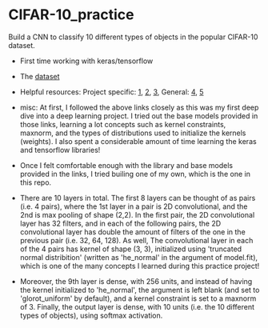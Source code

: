 # CIFAR-10_practice
Build a CNN to classify 10 different types of objects in the popular CIFAR-10 dataset.
- First time working with keras/tensorflow
- The [dataset](https://www.cs.toronto.edu/~kriz/cifar.html)
- Helpful resources: Project specific: [1](https://machinelearningmastery.com/how-to-develop-a-cnn-from-scratch-for-cifar-10-photo-classification/), [2](https://machinelearningmastery.com/how-to-develop-a-cnn-from-scratch-for-cifar-10-photo-classification/), [3](https://medium.com/@jayramchaudhury20/project-on-image-classification-on-cifar-10-dataset-94db0ff6baf5), 
General: [4](https://www.tensorflow.org/api_docs/python/tf/keras), [5](https://en.wikipedia.org/wiki/Truncated_normal_distribution)

- misc: At first, I followed the above links closely as this was my first deep dive into a deep learning project. I tried out the base models provided in those links, learning a lot concepts such as kernel constraints, maxnorm, and the types of distributions used to initialize the kernels (weights). I also spent a considerable amount of time learning the keras and tensorflow libraries! 

- Once I felt comfortable enough with the library and base models provided in the links, I tried builing one of my own, which is the one in this repo.

- There are 10 layers in total. The first 8 layers can be thought of as pairs (i.e. 4 pairs), where the 1st layer in a pair is 2D convolutional, and the 2nd is max pooling of shape (2,2). In the first pair, the 2D convolutional layer has 32 filters, and in each of the following pairs, the 2D convolutional layer has double the amount of filters of the one in the previous pair (i.e. 32, 64, 128). As well, The convolutional layer in each of the 4 pairs has kernel of shape (3, 3), initialized using 'truncated normal distribition' (written as 'he_normal' in the argument of model.fit), which is one of the many concepts I learned during this practice project! 
- Moreover, the 9th layer is dense, with 256 units, and instead of having the kernel initialized to 'he_normal', the argument is left blank (and set to 'glorot_uniform' by default), and a kernel constraint is set to a maxnorm of 3. Finally, the output layer is dense, with 10 units (i.e. the 10 different types of objects), using softmax activation.
